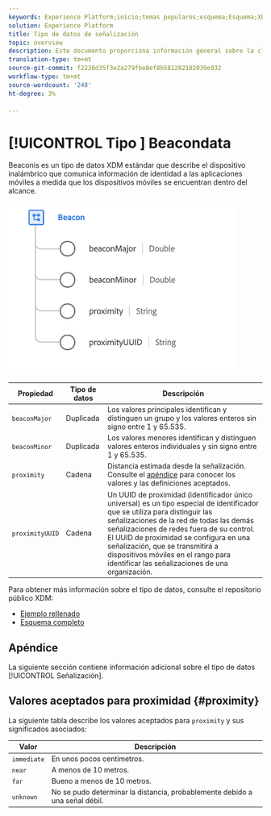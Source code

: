 ```yaml
---
keywords: Experience Platform;inicio;temas populares;esquema;Esquema;XDM;campos;esquemas;Esquemas;señalización;detalles de interacción;tipo de datos;tipo de datos;tipo de datos;
solution: Experience Platform
title: Tipo de datos de señalización
topic: overview
description: Este documento proporciona información general sobre la clase de Perfil individual XDM.
translation-type: tm+mt
source-git-commit: f2238d35f3e2a279fbe8ef8b581282102039e932
workflow-type: tm+mt
source-wordcount: '248'
ht-degree: 3%

---
```



# [!UICONTROL Tipo ] Beacondata

 Beaconis es un tipo de datos XDM estándar que describe el dispositivo inalámbrico que comunica información de identidad a las aplicaciones móviles a medida que los dispositivos móviles se encuentran dentro del alcance.

<img src="../images/data-types/beacon.png" width="450" /><br />

| Propiedad | Tipo de datos | Descripción |
| --- | --- | --- |
| `beaconMajor` | Duplicada | Los valores principales identifican y distinguen un grupo y los valores enteros sin signo entre 1 y 65.535. |
| `beaconMinor` | Duplicada | Los valores menores identifican y distinguen valores enteros individuales y sin signo entre 1 y 65.535. |
| `proximity` | Cadena | Distancia estimada desde la señalización. Consulte el [apéndice](#proximity) para conocer los valores y las definiciones aceptados. |
| `proximityUUID` | Cadena | Un UUID de proximidad (identificador único universal) es un tipo especial de identificador que se utiliza para distinguir las señalizaciones de la red de todas las demás señalizaciones de redes fuera de su control. El UUID de proximidad se configura en una señalización, que se transmitirá a dispositivos móviles en el rango para identificar las señalizaciones de una organización. |

Para obtener más información sobre el tipo de datos, consulte el repositorio público XDM:

* [Ejemplo rellenado](https://github.com/adobe/xdm/blob/master/components/datatypes/beacon-interaction-details.example.1.json)
* [Esquema completo](https://github.com/adobe/xdm/blob/master/components/datatypes/beacon-interaction-details.schema.json)

## Apéndice

La siguiente sección contiene información adicional sobre el tipo de datos [!UICONTROL Señalización].

## Valores aceptados para proximidad {#proximity}

La siguiente tabla describe los valores aceptados para `proximity` y sus significados asociados:

| Valor | Descripción |
| --- | --- |
| `immediate` | En unos pocos centímetros. |
| `near` | A menos de 10 metros. |
| `far` | Bueno a menos de 10 metros. |
| `unknown` | No se pudo determinar la distancia, probablemente debido a una señal débil. |